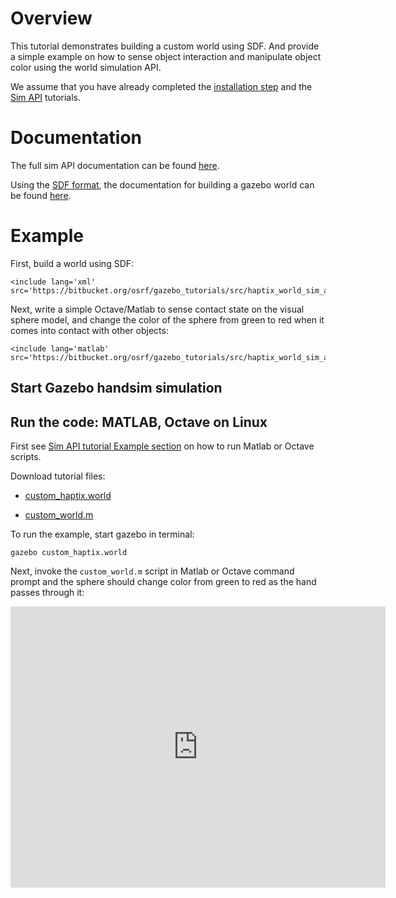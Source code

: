 # Overview
This tutorial demonstrates building a custom world using SDF.
And provide a simple example on how to sense object interaction
and manipulate object color using the world simulation API.

We assume that you have already completed the
[installation step](http://gazebosim.org/tutorials?tut=haptix_install&cat=haptix)
and the
[Sim API](http://gazebosim.org/tutorials?tut=haptix_sim_api&cat=haptix)
tutorials.

# Documentation
The full sim API documentation can be found
[here](https://s3.amazonaws.com/osrf-distributions/haptix/api/0.7.1/haptix__sim_8h.html).

Using the [SDF format](http://www.sdformat.org/),
the documentation for building a gazebo world can be found
[here](http://gazebosim.org/tutorials?cat=build_world).

# Example

First, build a world using SDF:

    <include lang='xml' src='https://bitbucket.org/osrf/gazebo_tutorials/src/haptix_world_sim_api/haptix_world_sim_api/files/custom_haptix.world'/> 

Next, write a simple Octave/Matlab to sense contact state on the visual
sphere model, and change the color of the sphere from green to red when
it comes into contact with other objects:

    <include lang='matlab' src='https://bitbucket.org/osrf/gazebo_tutorials/src/haptix_world_sim_api/haptix_world_sim_api/files/custom_world.m'/> 

## Start Gazebo handsim simulation

## Run the code: MATLAB, Octave on Linux

First see [Sim API tutorial Example section](http://gazebosim.org/tutorials?tut=haptix_sim_api&cat=haptix#Example) on how to run Matlab or Octave scripts.

Download tutorial files:

 - [custom_haptix.world](https://bitbucket.org/osrf/gazebo_tutorials/raw/world_sim_api/world_sim_api/files/custom_haptix.world)

 - [custom_world.m](https://bitbucket.org/osrf/gazebo_tutorials/raw/world_sim_api/world_sim_api/files/custom_world.m)

To run the example, start gazebo in terminal:

~~~
gazebo custom_haptix.world
~~~

Next, invoke the `custom_world.m` script in Matlab or Octave command prompt
and the sphere should change color from green to red as the hand passes through it:

<iframe width="600" height="450" src="https://www.youtube.com/embed/0R_xmgG_jBI" frameborder="0" allowfullscreen></iframe>


